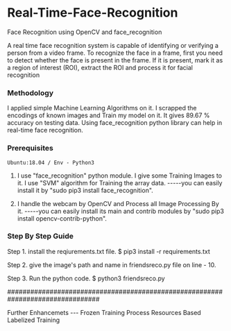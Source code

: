 # Real-Time-Face-Recognition
Face Recognition using OpenCV and face_recognition


A real time face recognition system is capable of identifying or verifying a person from a video frame.
To recognize the face in a frame, first you need to detect whether the face is present in the frame. 
If it is present, mark it as a region of interest (ROI), extract the ROI and process it for facial recognition


### Methodology 

I applied simple Machine Learning Algorithms on it. I scrapped the encodings of known images and Train my model on it. It gives 89.67 % accuracy on testing data.
Using face_recognition python library can help in real-time face recognition. 


### Prerequisites 
    Ubuntu:18.04 / Env - Python3 

1. I use "face_recognition" python module. I give some Training Images to it. I use "SVM" algorithm for Training the array data.
-----you can easily install it by "sudo pip3 install face_recognition".


2. I handle the webcam by OpenCV and Process all Image Processing By it.
-----you can easily install its main and contrib modules by "sudo pip3 install opencv-contrib-python".


### Step By Step Guide 

Step 1. install the reqiurements.txt file.
		$ pip3 install -r requirements.txt

Step 2. give the image's path and name in friendsreco.py file on line - 10.


Step 3. Run the python code.
		$ python3 friendsreco.py


################################################################################


Further Enhancemets --- 
			Frozen Training Process
			Resources Based Labelized Training
